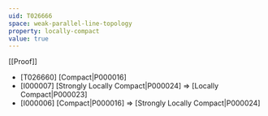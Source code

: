 ```yaml
---
uid: T026666
space: weak-parallel-line-topology
property: locally-compact
value: true
---
```

[[Proof]]

* [T026660] [Compact|P000016]
* [I000007] [Strongly Locally Compact|P000024] => [Locally Compact|P000023]
* [I000006] [Compact|P000016] => [Strongly Locally Compact|P000024]

